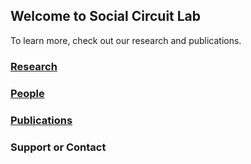 ## Welcome to Social Circuit Lab

To learn more, check out our research and publications.

### [Research](/Research.md)

### [People](/People.md)

### [Publications](/Publication.md)



### Support or Contact



